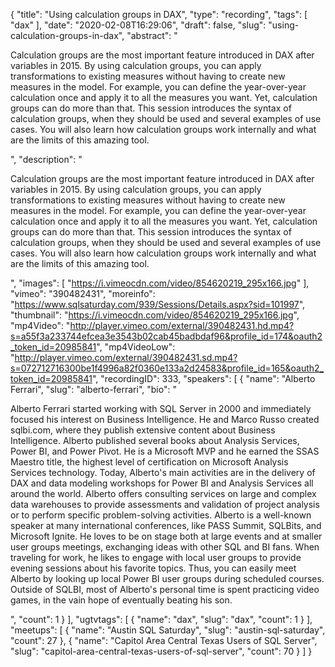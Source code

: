 {
  "title": "Using calculation groups in DAX",
  "type": "recording",
  "tags": [
    "dax"
  ],
  "date": "2020-02-08T16:29:06",
  "draft": false,
  "slug": "using-calculation-groups-in-dax",
  "abstract": "<p>Calculation groups are the most important feature introduced in DAX after variables in 2015. By using calculation groups, you can apply transformations to existing measures without having to create new measures in the model. For example, you can define the year-over-year calculation once and apply it to all the measures you want. Yet, calculation groups can do more than that. This session introduces the syntax of calculation groups, when they should be used and several examples of use cases. You will also learn how calculation groups work internally and what are the limits of this amazing tool.</p>",
  "description": "<p>Calculation groups are the most important feature introduced in DAX after variables in 2015. By using calculation groups, you can apply transformations to existing measures without having to create new measures in the model. For example, you can define the year-over-year calculation once and apply it to all the measures you want. Yet, calculation groups can do more than that. This session introduces the syntax of calculation groups, when they should be used and several examples of use cases. You will also learn how calculation groups work internally and what are the limits of this amazing tool.</p>",
  "images": [
    "https://i.vimeocdn.com/video/854620219_295x166.jpg"
  ],
  "vimeo": "390482431",
  "moreinfo": "https://www.sqlsaturday.com/939/Sessions/Details.aspx?sid=101997",
  "thumbnail": "https://i.vimeocdn.com/video/854620219_295x166.jpg",
  "mp4Video": "http://player.vimeo.com/external/390482431.hd.mp4?s=a55f3a233744efcea3e3543b02cab45badbdaf96&profile_id=174&oauth2_token_id=20985841",
  "mp4VideoLow": "http://player.vimeo.com/external/390482431.sd.mp4?s=072712716300be1f4996a82f0360e133a2d24583&profile_id=165&oauth2_token_id=20985841",
  "recordingID": 333,
  "speakers": [
    {
      "name": "Alberto Ferrari",
      "slug": "alberto-ferrari",
      "bio": "<p>Alberto Ferrari started working with SQL Server in 2000 and immediately focused his interest on Business Intelligence. He and Marco Russo created sqlbi.com, where they publish extensive content about Business Intelligence. Alberto published several books about Analysis Services, Power BI, and Power Pivot. He is a Microsoft MVP and he earned the SSAS Maestro title, the highest level of certification on Microsoft Analysis Services technology. Today, Alberto's main activities are in the delivery of DAX and data modeling workshops for Power BI and Analysis Services all around the world. Alberto offers consulting services on large and complex data warehouses to provide assessments and validation of project analysis or to perform specific problem-solving activities. Alberto is a well-known speaker at many international conferences, like PASS Summit, SQLBits, and Microsoft Ignite. He loves to be on stage both at large events and at smaller user groups meetings, exchanging ideas with other SQL and BI fans. When traveling for work, he likes to engage with local user groups to provide evening sessions about his favorite topics. Thus, you can easily meet Alberto by looking up local Power BI user groups during scheduled courses. Outside of SQLBI, most of Alberto's personal time is spent practicing video games, in the vain hope of eventually beating his son.</p>",
      "count": 1
    }
  ],
  "ugtvtags": [
    {
      "name": "dax",
      "slug": "dax",
      "count": 1
    }
  ],
  "meetups": [
    {
      "name": "Austin SQL Saturday",
      "slug": "austin-sql-saturday",
      "count": 27
    },
    {
      "name": "Capitol Area Central Texas Users of SQL Server",
      "slug": "capitol-area-central-texas-users-of-sql-server",
      "count": 70
    }
  ]
}
